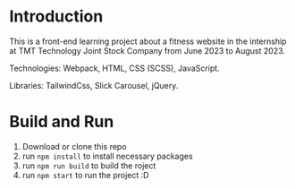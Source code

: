 # Introduction 
This is a front-end learning project about a fitness website in the internship at TMT Technology Joint Stock Company from June 2023 to August 2023.

Technologies: Webpack, HTML, CSS (SCSS), JavaScript.

Libraries: TailwindCss, Slick Carousel, jQuery.

# Build and Run
1. Download or clone this repo
2. run `npm install` to install necessary packages
3. run `npm run build` to build the roject
4. run `npm start` to run the project :D
